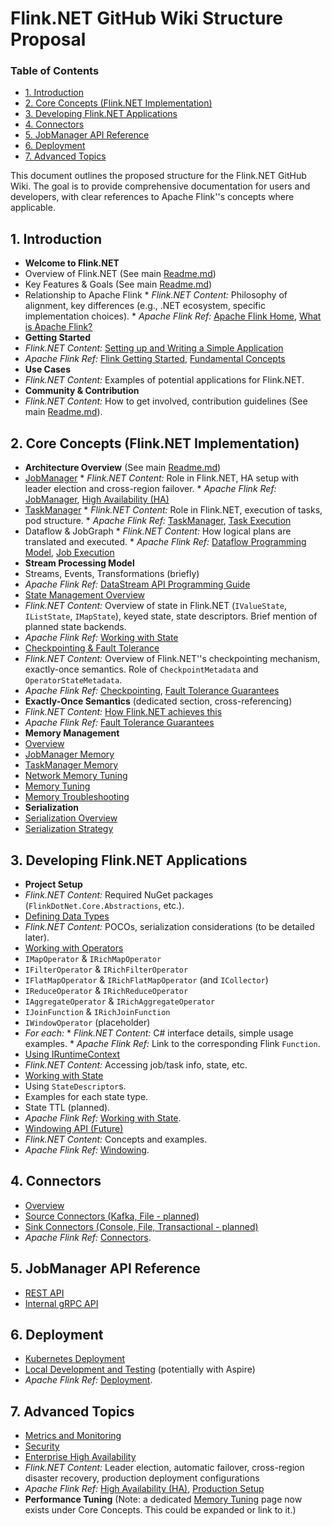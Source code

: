 # Flink.NET GitHub Wiki Structure Proposal

### Table of Contents
- [1. Introduction](#1-introduction)
- [2. Core Concepts (Flink.NET Implementation)](#2-core-concepts-flinknet-implementation)
- [3. Developing Flink.NET Applications](#3-developing-flinknet-applications)
- [4. Connectors](#4-connectors)
- [5. JobManager API Reference](#5-jobmanager-api-reference)
- [6. Deployment](#6-deployment)
- [7. Advanced Topics](#7-advanced-topics)

This document outlines the proposed structure for the Flink.NET GitHub Wiki. The goal is to provide comprehensive documentation for users and developers, with clear references to Apache Flink''s concepts where applicable.

## 1. Introduction
*   **Welcome to Flink.NET**
  *   Overview of Flink.NET (See main [Readme.md](../Readme.md))
  *   Key Features & Goals (See main [Readme.md](../Readme.md))
  *   Relationship to Apache Flink
    *   *Flink.NET Content:* Philosophy of alignment, key differences (e.g., .NET ecosystem, specific implementation choices).
    *   *Apache Flink Ref:* [Apache Flink Home](https://flink.apache.org/), [What is Apache Flink?](https://nightlies.apache.org/flink/flink-docs-stable/docs/concepts/overview/)
*   **Getting Started**
  *   *Flink.NET Content:* [Setting up and Writing a Simple Application](Getting-Started.md)
  *   *Apache Flink Ref:* [Flink Getting Started](https://nightlies.apache.org/flink/flink-docs-stable/docs/try-flink/local_installation/), [Fundamental Concepts](https://nightlies.apache.org/flink/flink-docs-stable/docs/concepts/flink_architecture/)
*   **Use Cases**
  *   *Flink.NET Content:* Examples of potential applications for Flink.NET.
*   **Community & Contribution**
  *   *Flink.NET Content:* How to get involved, contribution guidelines (See main [Readme.md](../Readme.md#getting-involved--contribution)).

## 2. Core Concepts (Flink.NET Implementation)
*   **Architecture Overview** (See main [Readme.md](../Readme.md#system-design-overview))
  *   [JobManager](Core-Concepts-JobManager.md)
    *   *Flink.NET Content:* Role in Flink.NET, HA setup with leader election and cross-region failover.
    *   *Apache Flink Ref:* [JobManager](https://nightlies.apache.org/flink/flink-docs-stable/docs/concepts/flink_architecture/#jobmanager), [High Availability (HA)](https://nightlies.apache.org/flink/flink-docs-stable/docs/deployment/ha/)
  *   [TaskManager](Core-Concepts-TaskManager.md)
    *   *Flink.NET Content:* Role in Flink.NET, execution of tasks, pod structure.
    *   *Apache Flink Ref:* [TaskManager](https://nightlies.apache.org/flink/flink-docs-stable/docs/concepts/flink_architecture/#taskmanager), [Task Execution](https://nightlies.apache.org/flink/flink-docs-stable/docs/internals/task_execution/)
  *   Dataflow & JobGraph
    *   *Flink.NET Content:* How logical plans are translated and executed.
    *   *Apache Flink Ref:* [Dataflow Programming Model](https://nightlies.apache.org/flink/flink-docs-stable/docs/concepts/programming_model/), [Job Execution](https://nightlies.apache.org/flink/flink-docs-stable/docs/internals/job_scheduling/)
*   **Stream Processing Model**
  *   Streams, Events, Transformations (briefly)
  *   *Apache Flink Ref:* [DataStream API Programming Guide](https://nightlies.apache.org/flink/flink-docs-stable/docs/dev/datastream/overview/)
*   [State Management Overview](Core-Concepts-State-Management-Overview.md)
  *   *Flink.NET Content:* Overview of state in Flink.NET (`IValueState`, `IListState`, `IMapState`), keyed state, state descriptors. Brief mention of planned state backends.
  *   *Apache Flink Ref:* [Working with State](https://nightlies.apache.org/flink/flink-docs-stable/docs/dev/datastream/fault-tolerance/state/)
*   [Checkpointing & Fault Tolerance](Core-Concepts-Checkpointing-Overview.md)
  *   *Flink.NET Content:* Overview of Flink.NET''s checkpointing mechanism, exactly-once semantics. Role of `CheckpointMetadata` and `OperatorStateMetadata`.
  *   *Apache Flink Ref:* [Checkpointing](https://nightlies.apache.org/flink/flink-docs-stable/docs/dev/datastream/fault-tolerance/checkpointing/), [Fault Tolerance Guarantees](https://nightlies.apache.org/flink/flink-docs-stable/docs/ops/state/fault_tolerance/)
*   **Exactly-Once Semantics** (dedicated section, cross-referencing)
  *   *Flink.NET Content:* [How Flink.NET achieves this](Core-Concepts-Exactly-Once-Semantics.md)
  *   *Apache Flink Ref:* [Fault Tolerance Guarantees](https://nightlies.apache.org/flink/flink-docs-stable/docs/ops/state/fault_tolerance/)
*   **Memory Management**
  *   [Overview](Core-Concepts-Memory-Overview.md)
  *   [JobManager Memory](Core-Concepts-Memory-JobManager.md)
  *   [TaskManager Memory](Core-Concepts-Memory-TaskManager.md)
  *   [Network Memory Tuning](Core-Concepts-Memory-Network.md)
  *   [Memory Tuning](Core-Concepts-Memory-Tuning.md)
  *   [Memory Troubleshooting](Core-Concepts-Memory-Troubleshooting.md)
*   **Serialization**
  *   [Serialization Overview](Core-Concepts-Serialization.md)
  *   [Serialization Strategy](Core-Concepts-Serialization-Strategy.md)

## 3. Developing Flink.NET Applications
*   **Project Setup**
  *   *Flink.NET Content:* Required NuGet packages (`FlinkDotNet.Core.Abstractions`, etc.).
*   [Defining Data Types](Developing-Data-Types.md)
  *   *Flink.NET Content:* POCOs, serialization considerations (to be detailed later).
*   [Working with Operators](Developing-Operators.md)
  *   `IMapOperator` & `IRichMapOperator`
  *   `IFilterOperator` & `IRichFilterOperator`
  *   `IFlatMapOperator` & `IRichFlatMapOperator` (and `ICollector`)
  *   `IReduceOperator` & `IRichReduceOperator`
  *   `IAggregateOperator` & `IRichAggregateOperator`
  *   `IJoinFunction` & `IRichJoinFunction`
  *   `IWindowOperator` (placeholder)
  *   *For each:*
    *   *Flink.NET Content:* C# interface details, simple usage examples.
    *   *Apache Flink Ref:* Link to the corresponding Flink `Function`.
*   [Using IRuntimeContext](Developing-RuntimeContext.md)
  *   *Flink.NET Content:* Accessing job/task info, state, etc.
*   [Working with State](Developing-State.md)
  *   Using `StateDescriptor`s.
  *   Examples for each state type.
  *   State TTL (planned).
  *   *Apache Flink Ref:* [Working with State](https://nightlies.apache.org/flink/flink-docs-stable/docs/dev/datastream/fault-tolerance/state/).
*   [Windowing API (Future)](Developing-Windowing-Api.md)
  *   *Flink.NET Content:* Concepts and examples.
  *   *Apache Flink Ref:* [Windowing](https://nightlies.apache.org/flink/flink-docs-stable/docs/dev/datastream/operators/windows/).

## 4. Connectors
*   [Overview](Connectors-Overview.md)
*   [Source Connectors (Kafka, File - planned)](Connectors-Source.md) <!-- Broken link: Connectors-Source.md not found -->
*   [Sink Connectors (Console, File, Transactional - planned)](Connectors-Sink.md) <!-- Broken link: Connectors-Sink.md not found -->
*   *Apache Flink Ref:* [Connectors](https://nightlies.apache.org/flink/flink-docs-stable/docs/connectors/datastream/overview/).

## 5. JobManager API Reference
*   [REST API](JobManager-Rest-Api.md)
*   [Internal gRPC API](JobManager-Grpc-Api.md)

## 6. Deployment
*   [Kubernetes Deployment](Deployment-Kubernetes.md)
*   [Local Development and Testing](Deployment-Local.md) (potentially with Aspire)
*   *Apache Flink Ref:* [Deployment](https://nightlies.apache.org/flink/flink-docs-stable/docs/deployment/overview/).

## 7. Advanced Topics
*   [Metrics and Monitoring](Advanced-Metrics-Monitoring.md)
*   [Security](Advanced-Security.md)
*   [Enterprise High Availability](Enterprise-High-Availability.md)
  *   *Flink.NET Content:* Leader election, automatic failover, cross-region disaster recovery, production deployment configurations
  *   *Apache Flink Ref:* [High Availability (HA)](https://nightlies.apache.org/flink/flink-docs-stable/docs/deployment/ha/), [Production Setup](https://nightlies.apache.org/flink/flink-docs-stable/docs/deployment/production_setup/)
*   **Performance Tuning** (Note: a dedicated [Memory Tuning](Core-Concepts-Memory-Tuning.md) page now exists under Core Concepts. This could be expanded or link to it.)
